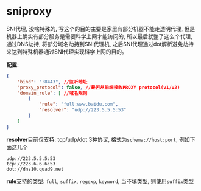 sniproxy
===

SNI代理, 没啥特殊的, 写这个的目的主要是家里有部分机器不能走透明代理, 但是机器上确实有部分服务是需要科学上网才能访问的, 所以最后就整了这么个代理, 通过DNS劫持, 将部分域名劫持到SNI代理机, 之后SNI代理通过dot解析避免劫持来达到特殊机器通过SNI代理实现科学上网的目的。

**配置:**

```json
{
    "bind": ":8443", //监听地址
    "proxy_protocol": false, //是否从前端接收PROXY protocol(v1/v2)
    "domain_rule": [ //域名规则
        {
            "rule": "full:www.baidu.com", 
            "resolver": "udp://223.5.5.5:53" 
        }
    ]
}
```

**resolver**目前仅支持: tcp/udp/dot 3种协议, 格式为`schema://host:port`, 例如下面这几个

```text
udp://223.5.5.5:53
tcp://223.6.6.6:53
dot://dns10.quad9.net
```

**rule**支持的类型: `full`, `suffix`, `regexp`, `keyword`, 当不填类型, 则使用`suffix`类型
